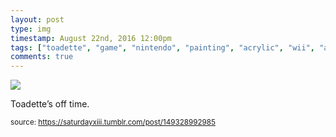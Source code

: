 ```yaml
---
layout: post
type: img
timestamp: August 22nd, 2016 12:00pm
tags: ["toadette", "game", "nintendo", "painting", "acrylic", "wii", "art"]
comments: true
---
```

<img src="https://saturdayxiii.github.io/media/149328992985.jpg"/>

Toadette’s off time.
 
  
<small>source: https://saturdayxiii.tumblr.com/post/149328992985</small>